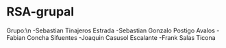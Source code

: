 # RSA-grupal
Grupo:\n
-Sebastian Tinajeros Estrada
-Sebastian Gonzalo Postigo Avalos
-Fabian Concha Sifuentes
-Joaquin Casusol Escalante
-Frank Salas Ticona
